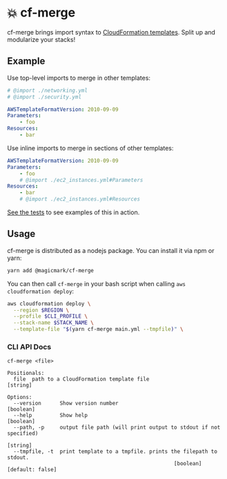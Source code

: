 # 💥 cf-merge

cf-merge brings import syntax to [CloudFormation templates](https://aws.amazon.com/cloudformation/). Split up and modularize your stacks!

## Example

Use top-level imports to merge in other templates:

```yaml
# @import ./networking.yml
# @import ./security.yml

AWSTemplateFormatVersion: 2010-09-09
Parameters:
    - foo
Resources:
    - bar
```

Use inline imports to merge in sections of other templates:

```yaml
AWSTemplateFormatVersion: 2010-09-09
Parameters:
    - foo
    # @import ./ec2_instances.yml#Parameters
Resources:
    - bar
    # @import ./ec2_instances.yml#Resources
```

[See the tests](./tests/test.js) to see examples of this in action.

## Usage

cf-merge is distributed as a nodejs package. You can install it via npm or yarn:

```sh
yarn add @magicmark/cf-merge
```

You can then call `cf-merge` in your bash script when calling `aws cloudformation deploy`:

```sh
aws cloudformation deploy \
  --region $REGION \
  --profile $CLI_PROFILE \
  --stack-name $STACK_NAME \
  --template-file "$(yarn cf-merge main.yml --tmpfile)" \
```

### CLI API Docs

```
cf-merge <file>

Positionals:
  file  path to a CloudFormation template file                          [string]

Options:
  --version      Show version number                                   [boolean]
  --help         Show help                                             [boolean]
  --path, -p     output file path (will print output to stdout if not specified)
                                                                        [string]
  --tmpfile, -t  print template to a tmpfile. prints the filepath to stdout.
                                                      [boolean] [default: false]
```              